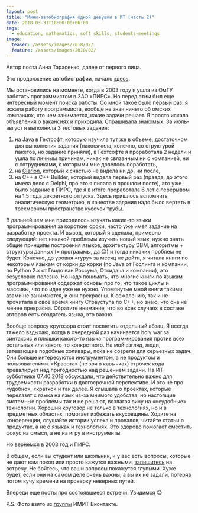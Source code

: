 ```yaml
---
layout: post
title: "Мини-автобиография одной девушки в ИТ (часть 2)"
date: 2018-03-31T18:00:00+06:00
tags:
  - education, mathematics, soft skills, students-meetings
image: 
  teaser: /assets/images/2018/02/
  feature: /assets/images/2018/02/
---
```


Автор поста Анна Тарасенко, далее от первого лица.

Это продолжение автобиографии, начало <a href="http://7bits.1der.link/blog/posts/it-education-meeting/2018-04-17" target="_blank">здесь</a>.

Мы остановились на моменте, когда в 2003 году я ушла из ОмГУ работать программистом в ЗАО «ПИРС». Но перед этим был еще интересный момент поиска работы. Со мной такое было первый раз: я искала работу программиста, вообще не зная ничего об омских компаниях, кто чем занимается, какие задачи решает. Я просто искала объявления о вакансиях и приходила. Спрашивала знакомых. За июль-август я выполнила 3 тестовых задания:

1. на Java в Гехтсофт, которую изучила тут же в объеме, достаточном для выполнения задания (накосячила, конечно, со структурой пакетов, но задание приняли), в Гехтсофте я проработала 2 недели и ушла по личным причинам, никак не связанным ни с компанией, ни с сотрудниками, с которыми мне довелось поработать,
2. на <a href="https://ru.wikipedia.org/wiki/Clarion_(%D1%8F%D0%B7%D1%8B%D0%BA_%D0%BF%D1%80%D0%BE%D0%B3%D1%80%D0%B0%D0%BC%D0%BC%D0%B8%D1%80%D0%BE%D0%B2%D0%B0%D0%BD%D0%B8%D1%8F)" target="_blank">Clarion</a>, который к счастью не видела ни до, ни после,
3. на C++ в C++ Builder, который видела первый раз (правда, до этого имела дело с Delphi, про это я писала в прошлом посте), это уже было задание в ПИРС, где я в итоге проработала 6 лет с перерывом на 1.5 года декретного отпуска. Здесь пришлось вспомнить аналитическую геометрию, в качестве задания надо было вертеть в трехмерном пространстве кусочек трубы.

В дальнейшем мне приходилось изучать какие-то языки программирования за короткие сроки, часто уже имея задание на разработку проекта. И вывод, который я сделала, примерно следующий: нет никакой проблемы изучить новый язык, нужно знать общие принципы построения языков, архитектуру ЭВМ, алгоритмы + структуры данных (= программы, да 😊) и тогда никаких проблем не будет. Конечно, до уровня «гуру» за месяц не дойти, я читала книги по некоторым языкам от корки до корки (по Java от Гослинга и компании, по Python 2.x от Гвидо ван Россума, Откидача и компании), это безусловно полезно. Но надо понимать, что многие книги по языкам программирования содержат основы про то, что такое циклы и массивы, что по идее уже не нужно. Упомянутые мной книги такими азами не занимаются, и они прекрасны. К сожалению, так и не прочитала в свое время книгу Страуступа по С++, но знаю, что она не менее прекрасна. Обратите внимание, что во всех случаях в составе авторов есть создатель языка, это важно. 

Вообще вопросу кругозора стоит посвятить отдельный абзац. Я всегда тяжело вздыхаю, когда в очередной раз начинается holy war за синтаксис и плюшки какого-то языка программирования против всех остальных или какого-то конкретного. На мой взгляд, люди, затевающие подобные холивары, пока не созрели для серьезных задач. Они больше интересуются инструментом, а не продуктом и пользователями. «Красота» (не зря в кавычках) строчек кода превалирует над пригодностью над решением задачи. На ИТ-субботнике 07.40.2018 <a href="https://youtu.be/NAe6UhvwoyI" target="_blank">обсуждали</a>, что действительно важно для трудоемкости разработки в долгосрочной перспективе. И это не про «удобно», «кратко» и так далее. Я слышала о проектах, которые перелазят с языка на язык из-за мнимого удобства, но настоящие системные проблемы так и не решают, возлагая вину на «неудобные» технологии. Хороший кругозор не только в технологиях, но и в предметных областях, помогает избежать вкусовщины. Ходите на конференции, слушайте истории успеха и провалов, читайте статьи о продуктах, а не о языках и технологиях. Это здорово помогает сместить фокус на смысл, а не на игру в инструменты.

Но вернемся в 2003 год и ПИРС. 

В общем, если вы студент или школьник, и у вас есть вопросы, которые не дают вам покоя или просто кажутся важными, <a href="http://annieomsk.1der.link/it-education-meeting" target="_blank">запишитесь</a> на встречу. Не бойтесь, что ваши вопросы покажутся глупыми. Хуже будет, если они на самом деле очень важны, а вы их не задали, потеряв потом кучу времени на проверку неверных путей.

Впереди еще посты про состоявшиеся встречи. Увидимся 😊

P.S. Фото взято из <a href="https://vk.com/imit_omsu" target="_blank">группы</a> ИМИТ Вконтакте. 